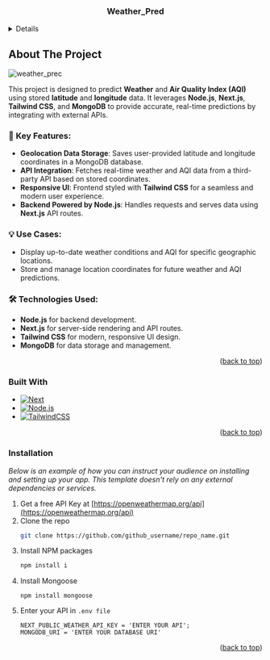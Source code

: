 
  <h3 align="center">Weather_Pred</h3>

 


<details>
  <ol>
    <li>
      <a href="#about-the-project">About The Project</a>
      <ul>
        <li><a href="#built-with">Built With</a></li>
      </ul>
    </li>
    <li>
      <a href="#installation">Installation</a>
    </li>
  </ol>
</details>



<!-- ABOUT THE PROJECT -->
## About The Project

![weather_prec](https://github.com/user-attachments/assets/e17eed65-288c-4b6d-8f84-ba01ac3687c1)


This project is designed to predict **Weather** and **Air Quality Index (AQI)** using stored **latitude** and **longitude** data. It leverages **Node.js**, **Next.js**, **Tailwind CSS**, and **MongoDB** to provide accurate, real-time predictions by integrating with external APIs.

### 🔑 Key Features:
- **Geolocation Data Storage**: Saves user-provided latitude and longitude coordinates in a MongoDB database.
- **API Integration**: Fetches real-time weather and AQI data from a third-party API based on stored coordinates.
- **Responsive UI**: Frontend styled with **Tailwind CSS** for a seamless and modern user experience.
- **Backend Powered by Node.js**: Handles requests and serves data using **Next.js** API routes.

### 💡 Use Cases:
- Display up-to-date weather conditions and AQI for specific geographic locations.
- Store and manage location coordinates for future weather and AQI predictions.

### 🛠️ Technologies Used:
- **Node.js** for backend development.
- **Next.js** for server-side rendering and API routes.
- **Tailwind CSS** for modern, responsive UI design.
- **MongoDB** for data storage and management.

<p align="right">(<a href="#readme-top">back to top</a>)</p>



### Built With


* [![Next][Next.js]][Next-url]
* [![Node.js][Node.js.com]][Node.js-url]
* [![TailwindCSS][TailwindCSS.com]][TailwindCSS-url]

<p align="right">(<a href="#readme-top">back to top</a>)</p>





### Installation

_Below is an example of how you can instruct your audience on installing and setting up your app. This template doesn't rely on any external dependencies or services._

1. Get a free API Key at [https://openweathermap.org/api](https://openweathermap.org/api)
2. Clone the repo
   ```sh
   git clone https://github.com/github_username/repo_name.git
   ```
3. Install NPM packages
   ```sh
   npm install i
   ```
4. Install Mongoose
   ```
   npm install mongoose
   ```
5. Enter your API in `.env file`
   ```
   NEXT_PUBLIC_WEATHER_API_KEY = 'ENTER YOUR API';
   MONGODB_URI = 'ENTER YOUR DATABASE URI'
   ```


<p align="right">(<a href="#readme-top">back to top</a>)</p>





<!-- MARKDOWN LINKS & IMAGES -->
<!-- https://www.markdownguide.org/basic-syntax/#reference-style-links -->
[contributors-shield]: https://img.shields.io/github/contributors/othneildrew/Best-README-Template.svg?style=for-the-badge
[contributors-url]: https://github.com/othneildrew/Best-README-Template/graphs/contributors
[forks-shield]: https://img.shields.io/github/forks/othneildrew/Best-README-Template.svg?style=for-the-badge
[forks-url]: https://github.com/othneildrew/Best-README-Template/network/members
[stars-shield]: https://img.shields.io/github/stars/othneildrew/Best-README-Template.svg?style=for-the-badge
[stars-url]: https://github.com/othneildrew/Best-README-Template/stargazers
[issues-shield]: https://img.shields.io/github/issues/othneildrew/Best-README-Template.svg?style=for-the-badge
[issues-url]: https://github.com/othneildrew/Best-README-Template/issues
[license-shield]: https://img.shields.io/github/license/othneildrew/Best-README-Template.svg?style=for-the-badge
[license-url]: https://github.com/othneildrew/Best-README-Template/blob/master/LICENSE.txt
[linkedin-shield]: https://img.shields.io/badge/-LinkedIn-black.svg?style=for-the-badge&logo=linkedin&colorB=555
[linkedin-url]: https://linkedin.com/in/othneildrew
[product-screenshot]: images/screenshot.png
[Next.js]: https://img.shields.io/badge/next.js-000000?style=for-the-badge&logo=nextdotjs&logoColor=white
[Next-url]: https://nextjs.org/
[TailwindCSS.com]: https://img.shields.io/badge/TailwindCSS-38B2AC?style=for-the-badge&logo=tailwind-css&logoColor=white
[TailwindCSS-url]: https://tailwindcss.com/
[Node.js.com]: https://img.shields.io/badge/Node.js-43853D?style=for-the-badge&logo=node.js&logoColor=white
[Node.js-url]: https://nodejs.org/
